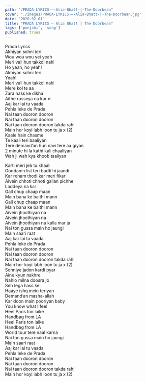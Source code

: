 ```yaml
---
path: "/PRADA-LYRICS-–-Alia-Bhatt-|-The-Doorbean"
cover: "./images/PRADA-LYRICS-–-Alia-Bhatt-|-The-Doorbean.jpg"
date: "2020-02-01"
title: "PRADA LYRICS – Alia Bhatt | The Doorbean"
tags: ['punjabi', 'song']
published: truea
---
```

  
Prada Lyrics  
Akhiyan sohni teri  
Wou wou wou yei yeah  
Meri vall hun takkdi nahi  
Ho yeah, ho yeah!  
Akhiyan sohni teri  
Yeah!  
Meri vall hun takkdi nahi  
Mere kol te aa  
Zara hass ke dikha  
Aithe russeya na kar ni  
Aaj kar lai tu vaada  
Pehla leke de Prada  
Nai taan dooron dooron  
Nai taan dooron dooron  
Nai taan dooron dooron takda rahi  
Main hor koyi labh loon tu ja x (2)  
Kaale hain chasme  
Te kaali teri baaliyan  
Tere demand’an hun navi tere aa giyan  
2 minute hi la kathi kali chaaliyan  
Wah ji wah kya khoob taaliyan  
  
  
  
  
  
  
Karti meri jeb tu khaali  
Goddamn list teri badti hi jaandi  
Kar reham thodi kar meri fikar  
Aivein chhoti chhoti gallan pichhe  
Laddeya na kar  
Gall chup chaap maan  
Main bana ke baithi mann  
Gall chup chaap maan  
Main bana ke baithi mann  
Aivein jhoothiyan na  
Aivein jhoothiyan na  
Aivein jhoothiyan na kalla mar ja  
Nai ton gussa main ho jaungi  
Main saari raat  
Aaj kar lai tu vaada  
Pehla leke de Prada  
Nai taan dooron dooron  
Nai taan dooron dooron  
Nai taan dooron dooron takda rahi  
Main hor koyi labh loon tu ja x (2)  
Sohniye jadon kardi pyar  
Aine kyun nakhre  
Nahio milna doosra jo  
Seh lega hass ke  
Haaye ishq mein teriyan  
Demand’an masha-allah  
Kar doon main pooriyan baby  
You know what I feel  
Heel Paris ton laike  
Handbag from LA  
Heel Paris ton laike  
Handbag from LA  
World tour tere naal karna  
Nai ton gussa main ho jaungi  
Main saari raat  
Aaj kar lai tu vaada  
Pehla leke de Prada  
Nai taan dooron dooron  
Nai taan dooron dooron  
Nai taan dooron dooron takda rahi  
Main hor koyi labh loon tu ja x (2)  

